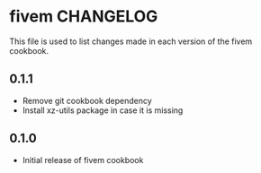 fivem CHANGELOG
===============

This file is used to list changes made in each version of the fivem cookbook.

0.1.1
-----
- Remove git cookbook dependency
- Install xz-utils package in case it is missing

0.1.0
-----
- Initial release of fivem cookbook

